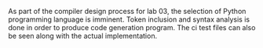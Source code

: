 As part of the compiler design process for lab 03, the selection of Python programming language is imminent.
Token inclusion and syntax analysis is done in order to produce code generation program.
The ci test files can also be seen along with the actual implementation.
